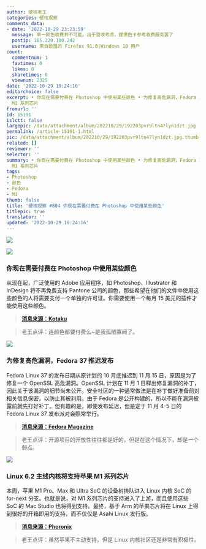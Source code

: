 ```yaml
---
author: 硬核老王
categories: 硬核观察
comments_data:
- date: '2022-10-29 23:23:59'
  message: 单一颜色收费并不可能。出于营收考虑，提供色卡参考收费服务罢了
  postip: 185.220.100.242
  username: 来自欧盟的 Firefox 91.0|Windows 10 用户
count:
  commentnum: 1
  favtimes: 0
  likes: 0
  sharetimes: 0
  viewnum: 2325
date: '2022-10-29 19:24:16'
editorchoice: false
excerpt: • 你现在需要付费在 Photoshop 中使用某些颜色 • 为修复高危漏洞，Fedora 37 推迟发布 • Linux 6.2 主线内核将支持苹果
  M1 系列芯片
fromurl: ''
id: 15191
islctt: false
largepic: /data/attachment/album/202210/29/192203pvr9ltn47lyn1dzt.jpg
permalink: /article-15191-1.html
pic: /data/attachment/album/202210/29/192203pvr9ltn47lyn1dzt.jpg.thumb.jpg
related: []
reviewer: ''
selector: ''
summary: • 你现在需要付费在 Photoshop 中使用某些颜色 • 为修复高危漏洞，Fedora 37 推迟发布 • Linux 6.2 主线内核将支持苹果
  M1 系列芯片
tags:
- Photoshop
- 颜色
- Fedora
- M1
thumb: false
title: '硬核观察 #804 你现在需要付费在 Photoshop 中使用某些颜色'
titlepic: true
translator: ''
updated: '2022-10-29 19:24:16'
---
```


![](/data/attachment/album/202210/29/192203pvr9ltn47lyn1dzt.jpg)


![](/data/attachment/album/202210/29/192247oc26k4u4jkurczkn.jpg)


### 你现在需要付费在 Photoshop 中使用某些颜色


从现在起，广泛使用的 Adobe 应用程序，如 Photoshop、Illustrator 和 InDesign 将不再免费支持 Pantone 公司的颜色，那些希望在他们的文件中使用这些颜色的人将需要支付一个单独的许可证。你需要使用一个每月 15 美元的插件才能使用这些颜色。



> 
> **[消息来源：Kotaku](https://kotaku.com/photoshop-pantone-color-plugin-adobe-creative-cloud-1849714742)**
> 
> 
> 



> 
> 老王点评：连颜色都要付费么~是我孤陋寡闻了。
> 
> 
> 


![](/data/attachment/album/202210/29/192338mg7qm7rirquttuku.jpg)


### 为修复高危漏洞，Fedora 37 推迟发布


Fedora Linux 37 的发布日期从原计划的 10 月底推迟到 11 月 15 日，原因是为了修复一个 OpenSSL 高危漏洞。OpenSSL 计划在 11 月 1 日释出修复漏洞的补丁，因此关于该漏洞的细节尚未公开。安全社区的一种通常做法是在补丁做好准备前对相关信息保密，以防止其被利用。由于 Fedora 是公开构建的，所以不能在漏洞披露前就先打好补丁。但有趣的是，即使发布延迟，但是定于 11 月 4-5 日的 Fedora Linux 37 发布派对会照常举行。



> 
> **[消息来源：Fedora Magazine](https://fedoramagazine.org/fedora-linux-37-update/)**
> 
> 
> 



> 
> 老王点评：开源项目的开放性往往都是好的，但是在这个情况下，却是一个弱点。
> 
> 
> 


![](/data/attachment/album/202210/29/192349f4gwasxis4yo5z5i.jpg)


### Linux 6.2 主线内核将支持苹果 M1 系列芯片


本周，苹果 M1 Pro、Max 和 Ultra SoC 的设备树排队进入 Linux 内核 SoC 的 for-next 分支。也就是说，对 M1 系列芯片的支持进入了上游，而且使用这些 SoC 的 Mac Studio 也将得到支持。最终，基于 Arm 的苹果芯片将在 Linux 上得到很好的开箱即用的支持，而不仅仅是 Asahi Linux 发行版。



> 
> **[消息来源：Phoronix](https://www.phoronix.com/news/Linux-62-Apple-M1-Pro-Max-Ultra)**
> 
> 
> 



> 
> 老王点评：虽然苹果不主动支持，但是 Linux 内核社区还是非常有积极性。
> 
> 
>